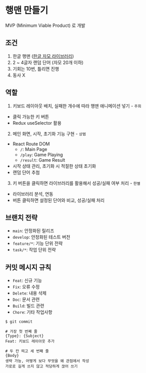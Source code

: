 # 행맨 만들기

MVP (Minimum Viable Product) 로 개발

## 조건

1. 한글 행맨 ([한글 자모 라이브러리](https://github.com/e-/Hangul.js/))
2. 2 ~ 4글자 랜덤 단어 (자모 20개 이하)
3. 기회는 10번, 틀리면 진행
4. 동사 X

## 역할

1. 키보드 레이아웃 배치, 실패한 개수에 따라 행맨 애니메이션 넣기 - `주희`
  - 클릭 가능한 키 버튼
  - Redux useSelector 활용
2. 메인 화면, 시작, 초기화 기능 구현 - `상범`
  - React Route DOM
    - `/`: Main Page
    - `/play`: Game Playing
    - `/result`: Game Result
  - 시작 상태 관리, 초기화 시 적절한 상태 초기화
  - 랜덤 단어 추첨
3. 키 버튼을 클릭하면 라이브러리를 활용해서 성공/실패 여부 처리 - `한별`
  - 라이브러리 분석, 연동
  - 버튼 클릭하면 설정된 단어와 비교, 성공/실패 처리

## 브랜치 전략

- `main`: 안정화된 릴리즈
- `develop`: 안정화된 테스트 버전
- `feature/*`: 기능 단위 전략
- `task/*`: 작업 단위 전략

## 커밋 메시지 규칙

- `Feat`: 신규 기능
- `Fix`: 오류 수정
- `Delete`: 내용 삭제
- `Doc`: 문서 관련
- `Build`: 빌드 관련
- `Chore`: 기타 작업사항

```
$ git commit

# 가장 첫 번째 줄
{Type}: {Subject}
Feat: 키보드 레이아웃 추가

# 두 칸 띄고 세 번째 줄
{Body}
생략 가능, 어떻게 보다 무엇을 왜 관점에서 작성
가로로 길게 쓰지 않고 적당하게 끊어 쓰기
```
